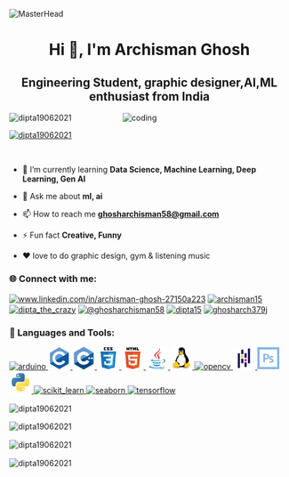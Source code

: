 ![MasterHead](https://www.commercient.com/wp-content/uploads/2019/12/deepLearning.gif)
<h1 align="center">Hi 👋, I'm Archisman Ghosh</h1>
<h2 align="center">Engineering Student, graphic designer,AI,ML enthusiast from India</h2>
<img align="right" alt="coding" width=300 src="https://cdn.dribbble.com/users/1059583/screenshots/4171367/coding-freak.gif">

<p align="left"> <img src="https://komarev.com/ghpvc/?username=dipta19062021&label=Profile%20views&color=0e75b6&style=flat" alt="dipta19062021" /> </p>

<p align="left"> <a href="https://github.com/ryo-ma/github-profile-trophy"><img src="https://github-profile-trophy.vercel.app/?username=dipta19062021" alt="dipta19062021" /></a> </p>

<p align="left"> <a href="https://twitter.com/" target="blank"><img src="https://img.shields.io/twitter/follow/?logo=twitter&style=for-the-badge" alt="" /></a> </p>

- 🌱 I’m currently learning **Data Science, Machine Learning, Deep Learning, Gen AI**

- 💬 Ask me about **ml, ai**

- 📫 How to reach me **ghosharchisman58@gmail.com**

- ⚡ Fun fact **Creative, Funny**
  
- ❤️ love to do graphic design, gym & listening music 

<h3 align="left">🌐 Connect with me:</h3>
<p align="left">
<a href="https://linkedin.com/in/www.linkedin.com/in/archisman-ghosh-27150a223" target="blank"><img align="center" src="https://raw.githubusercontent.com/rahuldkjain/github-profile-readme-generator/master/src/images/icons/Social/linked-in-alt.svg" alt="www.linkedin.com/in/archisman-ghosh-27150a223" height="30" width="40" /></a>
<a href="https://kaggle.com/archisman15" target="blank"><img align="center" src="https://raw.githubusercontent.com/rahuldkjain/github-profile-readme-generator/master/src/images/icons/Social/kaggle.svg" alt="archisman15" height="30" width="40" /></a>
<a href="https://instagram.com/dipta_the_crazy" target="blank"><img align="center" src="https://raw.githubusercontent.com/rahuldkjain/github-profile-readme-generator/master/src/images/icons/Social/instagram.svg" alt="dipta_the_crazy" height="30" width="40" /></a>
<a href="https://www.hackerrank.com/@ghosharchisman58" target="blank"><img align="center" src="https://raw.githubusercontent.com/rahuldkjain/github-profile-readme-generator/master/src/images/icons/Social/hackerrank.svg" alt="@ghosharchisman58" height="30" width="40" /></a>
<a href="https://www.leetcode.com/dipta15" target="blank"><img align="center" src="https://raw.githubusercontent.com/rahuldkjain/github-profile-readme-generator/master/src/images/icons/Social/leet-code.svg" alt="dipta15" height="30" width="40" /></a>
<a href="https://auth.geeksforgeeks.org/user/ghosharch379j" target="blank"><img align="center" src="https://raw.githubusercontent.com/rahuldkjain/github-profile-readme-generator/master/src/images/icons/Social/geeks-for-geeks.svg" alt="ghosharch379j" height="30" width="40" /></a>
</p>

<h3 align="left">🔎 Languages and Tools:</h3>
<p align="left"> <a href="https://www.arduino.cc/" target="_blank" rel="noreferrer"> <img src="https://cdn.worldvectorlogo.com/logos/arduino-1.svg" alt="arduino" width="40" height="40"/> </a> <a href="https://www.cprogramming.com/" target="_blank" rel="noreferrer"> <img src="https://raw.githubusercontent.com/devicons/devicon/master/icons/c/c-original.svg" alt="c" width="40" height="40"/> </a> <a href="https://www.w3schools.com/cpp/" target="_blank" rel="noreferrer"> <img src="https://raw.githubusercontent.com/devicons/devicon/master/icons/cplusplus/cplusplus-original.svg" alt="cplusplus" width="40" height="40"/> </a> <a href="https://www.w3schools.com/css/" target="_blank" rel="noreferrer"> <img src="https://raw.githubusercontent.com/devicons/devicon/master/icons/css3/css3-original-wordmark.svg" alt="css3" width="40" height="40"/> </a> <a href="https://www.w3.org/html/" target="_blank" rel="noreferrer"> <img src="https://raw.githubusercontent.com/devicons/devicon/master/icons/html5/html5-original-wordmark.svg" alt="html5" width="40" height="40"/> </a> <a href="https://www.java.com" target="_blank" rel="noreferrer"> <img src="https://raw.githubusercontent.com/devicons/devicon/master/icons/java/java-original.svg" alt="java" width="40" height="40"/> </a> <a href="https://www.linux.org/" target="_blank" rel="noreferrer"> <img src="https://raw.githubusercontent.com/devicons/devicon/master/icons/linux/linux-original.svg" alt="linux" width="40" height="40"/> </a> <a href="https://opencv.org/" target="_blank" rel="noreferrer"> <img src="https://www.vectorlogo.zone/logos/opencv/opencv-icon.svg" alt="opencv" width="40" height="40"/> </a> <a href="https://pandas.pydata.org/" target="_blank" rel="noreferrer"> <img src="https://raw.githubusercontent.com/devicons/devicon/2ae2a900d2f041da66e950e4d48052658d850630/icons/pandas/pandas-original.svg" alt="pandas" width="40" height="40"/> </a> <a href="https://www.photoshop.com/en" target="_blank" rel="noreferrer"> <img src="https://raw.githubusercontent.com/devicons/devicon/master/icons/photoshop/photoshop-line.svg" alt="photoshop" width="40" height="40"/> </a> <a href="https://www.python.org" target="_blank" rel="noreferrer"> <img src="https://raw.githubusercontent.com/devicons/devicon/master/icons/python/python-original.svg" alt="python" width="40" height="40"/> </a> <a href="https://scikit-learn.org/" target="_blank" rel="noreferrer"> <img src="https://upload.wikimedia.org/wikipedia/commons/0/05/Scikit_learn_logo_small.svg" alt="scikit_learn" width="40" height="40"/> </a> <a href="https://seaborn.pydata.org/" target="_blank" rel="noreferrer"> <img src="https://seaborn.pydata.org/_images/logo-mark-lightbg.svg" alt="seaborn" width="40" height="40"/> </a> <a href="https://www.tensorflow.org" target="_blank" rel="noreferrer"> <img src="https://www.vectorlogo.zone/logos/tensorflow/tensorflow-icon.svg" alt="tensorflow" width="40" height="40"/> </a> </p>

<p><img align="center" src="https://github-readme-stats.vercel.app/api/top-langs?username=dipta19062021&show_icons=true&locale=en&layout=compact" alt="dipta19062021" /></p>

<p><img align="center" src="https://github-readme-streak-stats.herokuapp.com/?user=dipta19062021&" alt="dipta19062021" /></p>


<p><img align="center" src="https://github-readme-stats.vercel.app/api/top-langs?username=dipta19062021&show_icons=true&locale=en&layout=compact" alt="dipta19062021" /></p>

<p><img align="center" src="https://github-readme-streak-stats.herokuapp.com/?user=dipta19062021&" alt="dipta19062021" /></p>
